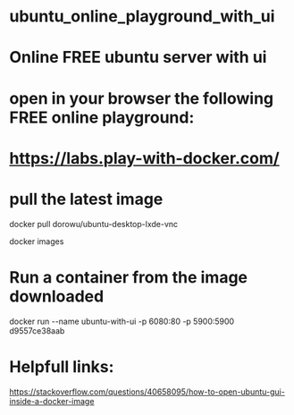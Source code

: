 # ubuntu_online_playground_with_ui 
# Online FREE ubuntu server with ui

# open in your browser the following FREE online playground:
# https://labs.play-with-docker.com/

# pull the latest image
docker pull dorowu/ubuntu-desktop-lxde-vnc

docker images

# Run a container from the image downloaded 
docker run --name ubuntu-with-ui -p 6080:80 -p 5900:5900 d9557ce38aab

# Helpfull links:
https://stackoverflow.com/questions/40658095/how-to-open-ubuntu-gui-inside-a-docker-image


